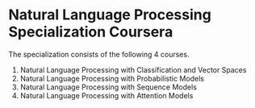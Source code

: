 # Natural Language Processing Specialization Coursera

The specialization consists of the following 4 courses.
1. Natural Language Processing with Classification and Vector Spaces
2. Natural Language Processing with Probabilistic Models
3. Natural Language Processing with Sequence Models
4. Natural Language Processing with Attention Models